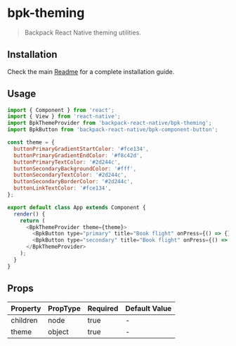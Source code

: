 # bpk-theming

> Backpack React Native theming utilities.

## Installation

Check the main [Readme](https://github.com/skyscanner/backpack-react-native#usage) for a complete installation guide.

## Usage

```js
import { Component } from 'react';
import { View } from 'react-native';
import BpkThemeProvider from 'backpack-react-native/bpk-theming';
import BpkButton from 'backpack-react-native/bpk-component-button';

const theme = {
  buttonPrimaryGradientStartColor: '#fce134',
  buttonPrimaryGradientEndColor: '#f8c42d',
  buttonPrimaryTextColor: '#2d244c',
  buttonSecondaryBackgroundColor: '#fff',
  buttonSecondaryTextColor: '#2d244c',
  buttonSecondaryBorderColor: '#2d244c',
  buttonLinkTextColor: '#fce134',
};

export default class App extends Component {
  render() {
    return (
      <BpkThemeProvider theme={theme}>
        <BpkButton type="primary" title="Book flight" onPress={() => {}} />
        <BpkButton type="secondary" title="Book flight" onPress={() => {}} />
      </BpkThemeProvider>
    );
  }
}
```

## Props

| Property            | PropType  | Required | Default Value |
| -----------         | --------- | -------- | ------------- |
| children            | node      | true     | -             |
| theme               | object    | true     | -             |

